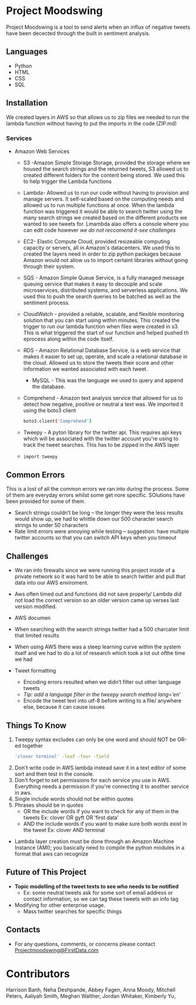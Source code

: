 # Project Moodswing
Project Moodswing is a tool to send alerts when an influx of negative tweets have been decected through the built in sentiment analysis. 

 

## Languages
 * Python
 * HTML
 * CSS
 * SQL

## Installation
 We created layers in AWS so that allows us to zip files we needed to run the lambda function without having to put the imports in the code (ZIP.md)

### Services
 * Amazon Web Services
 
 	* S3 -Amazon Simple Storage Storage, provided the storage where we housed the search strings and the returned tweets, S3 allowed us to created different folders for the content being stored. We used this to help trigger the Lambda functions
 	
 	* Lambda- Allowed us to run our code without having to provision and manage servers. It self-scaled based on the computing needs and allowed us to run multiple functions at once. When the lambda function was triggered it would be able to search twitter using the many search strings we created based on the different products we wanted to see tweets for. Lmambda alao offers a console where you can edit code however *we do not reccomend it-see challenges*
 	
 	* EC2- Elastic Compute Cloud, provided resizeable computing capacity or servers, all in Amazon's datacenters. We used this to created the layers need in order to zip python packages because Amazon would not allow us to import certaint libraries without going through their system.
 	* SQS - Amazon Simple Queue Service, is a fully managed message queuing service that makes it easy to decouple and scale microservices, distributed systems, and serverless applications. We used this to push the search queries to be batched as well as the sentiment process. 
 	* CloudWatch - provided a reliable, scalable, and flexible monitoring solution that you can start using within minutes. This created the trigger to run our lambda function when files were created in s3. This is what triggered the start of our function and helped pushed th eprocess along within the code itself.
 	* RDS - Amazon Relational Database Service, is a web service that makes it easier to set up, operate, and scale a relational database in the cloud. Allowed us to store the tweets their score and other information we wanted associated with each tweet.
 		* MySQL - This was the language we used to query and append the database.
 	* Comprehend - Amazon text analysis service that allowed for us to detect how negative, positive or neutral a text was. We imported it using the boto3 client
 	  ```bash
 	  boto3.client('Comprehend')
 	  ```
   * Tweepy - A pyton library for the twitter api. This requires api keys which will be associated with the twitter account you're using to track the tweet searches. This has to be zipped in the AWS layer
   * 
     ```bash
     import tweepy
     ```

## Common Errors
 This is a lost of all the common errors we ran into during the process. Some of them are everyday errors whilst some get nore specific. SOlutions have been provided for some of them.
 * Search strings couldn’t be long – the longer they were the less results would show up, we had to whittle down our 500 character search strings to under 50 characters
 * Rate limit errors were annoying while testing – suggestion: have multiple twitter accounts so that you can switch API keys when you timeout

 
## Challenges 
 * We ran into firewalls since we were running this project inside of a private network so it was hard to be able to search twitter and pull that data into our AWS enviroment. 
 * Aws often timed out and functions did not save properly/ Lambda did not load the correct version so an older version came up verses last version modified.
 *  AWS documen
 * When searching with the search strings twitter had a 500 charcater limit that limited results
 * When using AWS there was a steep learning curve within the system itself and we had to do a lot of research which took a lot out ofthe time we had 

 * Tweet formatting
    * Encoding errors resulted when we didn’t filter out other language tweets
    * *Tip: add a language filter in the tweepy search method lang=’en’*
    * Encode the tweet text into utf-8 before writing to a file/ anywhere else, because it can cause issues


## Things To Know
 1) Tweepy syntax excludes can only be one word and should NOT be OR-ed together
    ```bash
    'clover terminal' -leaf -four -field
    ```
 2) Don't write code in AWS lambda instead save it in a text editor of some sort and then test in the console.
 3) Don't forget to set permissions for each service you use in AWS. Everything needs a permission if you're connecting it to another service in aws. 
 4) Single include words should not be within quotes
 5) Phrases should be in quotes 
    * OR the include words if you want to check for any of them in the tweets 
Ex: clover OR gyft OR ‘first data’
    * AND the include words if you want to make sure both words exist in the tweet
Ex: clover AND terminal
* Lambda layer creation must be done through an Amazon Machine Instance (AMI); you basically need to compile the python modules in a format that aws can recognize

## Future of This Project
* **Topic modelling of the tweet texts to see who needs to be notified**
    * Ex: some neutral tweets ask for some sort of email address or contact information, so we can tag these tweets with an info tag
* Modifying for other enterprise usage.
    * Mass twitter searches for specific things


## Contacts
- For any questions, comments, or concerns please contact Projectmoodswing@FirstData.com


# Contributors 
Harrison Banh, 
Neha Deshpande, 
Abbey Fagen, 
Anna Moody, 
Mitchell Peters, 
Aaliyah Smith, 
Meghan Walther, 
Jordan Whitaker, 
Kimberly Yu, 








